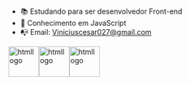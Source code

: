 - 📚 Estudando para ser desenvolvedor Front-end
- 📖 Conhecimento em JavaScript
- 📭 Email: Viniciuscesar027@gmail.com



<img src="https://img.icons8.com/?size=512&id=20909&format=png" style="width: 60px;" alt="htmllogo"><img src="https://img.icons8.com/?size=512&id=21278&format=png" style="width: 60px;" alt="htmllogo"><img src="https://img.icons8.com/?size=512&id=108784&format=png" style="width: 60px;" alt="htmllogo">


